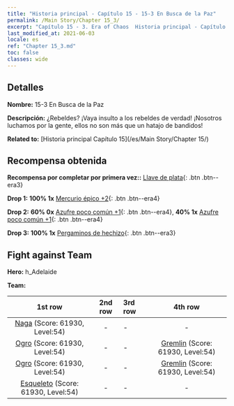 ```yaml
---
title: "Historia principal - Capítulo 15 - 15-3 En Busca de la Paz"
permalink: /Main Story/Chapter 15_3/
excerpt: "Capítulo 15 - 3. Era of Chaos  Historia principal - Capítulo 15_3. 15-3 En Busca de la Paz"
last_modified_at: 2021-06-03
locale: es
ref: "Chapter 15_3.md"
toc: false
classes: wide
---
```


## Detalles

 **Nombre:** 15-3 En Busca de la Paz

 **Descripción:** ¿Rebeldes? ¡Vaya insulto a los rebeldes de verdad! ¡Nosotros luchamos por la gente, ellos no son más que un hatajo de bandidos!

 **Related to:** [Historia principal Capítulo 15](/es/Main Story/Chapter 15/)

## Recompensa obtenida

 **Recompensa por completar por primera vez::** [Llave de plata](/ItemsES/con_693/){: .btn .btn--era3}

 **Drop 1:** **100% 1x** [Mercurio épico +2](/ItemsES/mat_49/){: .btn .btn--era4}

 **Drop 2:** **60% 0x** [Azufre poco común +1](/ItemsES/mat_43/){: .btn .btn--era4}, **40% 1x** [Azufre poco común +1](/ItemsES/mat_43/){: .btn .btn--era4}

 **Drop 3:** **100% 1x** [Pergaminos de hechizo](/ItemsES/con_694/){: .btn .btn--era3}


## Fight against Team
 **Hero:** h_Adelaide

 **Team:**


  | 1st row | 2nd row | 3rd row | 4th row |
  |:----:|:----:|:----|:----:|
  | [Naga](/es/units/Naga/) (Score: 61930, Level:54)  | - | - | - |
  | [Ogro](/es/units/Ogre/) (Score: 61930, Level:54)  | - | - | [Gremlin](/es/units/Gremlin/) (Score: 61930, Level:54)  |
  | [Ogro](/es/units/Ogre/) (Score: 61930, Level:54)  | - | - | [Gremlin](/es/units/Gremlin/) (Score: 61930, Level:54)  |
  | [Esqueleto](/es/units/Skeleton/) (Score: 61930, Level:54)  | - | - | - |


